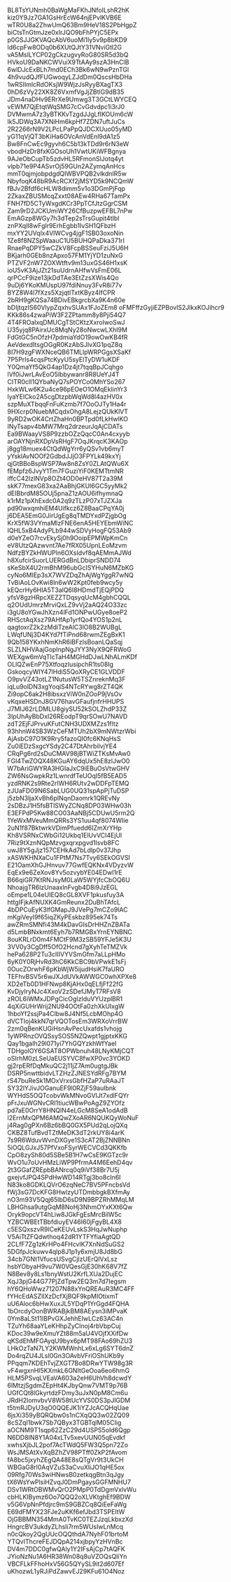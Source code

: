 BL8TsYUNmh0BaWgMaFKhJNfoILshR2hK
kiz0Y9Jz7GA1GsHrEcW64njEPvlKVB6E
wTR0U8a2ZhwUmQ63Bm9HeV18S2PbHgpZ
biCtsTnGtmJze0xIrJQO9bFhPYjC5EPx
p0GSJJGKVAQcAbV6uoMi1Iy5v9p8bKD9
ld6cpFw8ODq0b6XUtQJtY31VNviGtl2G
vA5MsILYCP02gCkzugvyRoG80SR5d3bQ
HVkoU9DaNKCWVuiX9TtAAy9szA3HnClB
6wlDJcExBLh7md0ECh3Bk6wN9wPznTGl
4h9vudQJfFUGwoqyLZJdDm0QscsHbDHa
1wRSIImlcRdOKsjW9WjzJsRyyBXagTX3
0hD6zVy22XK8Z6VxmfVgJjZBtlG9dB35
JDm4naDHv9ERrXe9Umwg3T3GCtLWYCEQ
vEWM7QjEtqtWqSMG7cCvGdvdpc1i3rJ0
DVMwmA7z3yBTKKvTzgdJJgLfIKOUm6cW
lk5JDWq3A7XNiHm6kpHf7ZDN7uftJuCs
2R2266rN9V2LPcLPaPpQJDCXUuo05yMD
yG11qVjQT3bKiHa6OVcAnVdEnl9dA1z5
Bw8FnCwEc9gyvh6C5b13kTDd9r6rN3eW
vbodHzDr8fxKGOsoUh1VwtUKiWFBgnya
9AJeObCupTb5zdvHL5RFmonSlJotq4yt
vlpb71e9P4ASvrOj59GUn2AZymqAnHcs
mmT0qjmjobpdgdQIWBVPQB2vlkdnIR5w
NbyfoqK48bR9AcRCXf2jMSYD5k9NCQmW
fBJv2Bfdf6cHLW8dimm5v1o3DGmPjFqp
2ZkaxZBUSMcqZxxt08AEw4RHa67TamPx
FNH7fD5CTyWxgdKCr3PpTCfJtzGgrCSM
Zam9rD2JCKUmiWY26CfBuzpwEFBL7nPw
EmAGzp8WGy7h3dTep2sTrsGupit4tIbI
znPXqlI8wFgIr9ErhEgbb1IvSH1QFbzH
mxYY2UVqlx4VlWCvg4jgF1SB03oxoNin
1Ze8f8NZSpWaauC1U5BUHQPaDka371rI
RnaePqDPY5wCZkV8FcpBSSeuFziJ5U6H
BKjarh0GEb8nzApxo57FM1YjYD1zuNxG
PTZVF2nW7ZOXWtftv9m13uxGS46H1xsK
ioU5vK3AjJZt21suUdrnAHfwVsFmE06L
qrPCcF9ize13jkDdTAe3EtZzsXWis4Qo
9uDj6YKoKMUspU97fdiNnuy3FvR8i77v
BYZ8W4l7fXzs5XzjqtlTxtKByz4IfCPR
2bRH9gKQSa74BDivEBkgrcbXa9K4n60e
bDIjtqzIS60VlypZqxhvSUAx1FJoZEm8
oFMFffzGyjiEZPBovlS2JlkxKOJihcr9
KKk86s4zwaPiW3F2ZPtamm8y8Pji54Q7
4T4FROalxqDMUCgTStCKtzXxroIwoSwJ
U35yjq8PAirxUc8MqNy28oNwcwLXhI9M
FdGtGC5nOfzH7pdmiaYdO19owOwKB4fR
AeVdexdItsgOGgR0KzAbSJIvXG1pqZ8q
8I7H9zgFWXNceQB6TMLlpWRPGgsXSaKf
7P5PrIs4cqsPtcKyyU5syElTyDW1uKDF
Y0QmaYf5QkG4ap1Dz4jt7tqqBpJCqhgo
lVf0iJwrLAvEoO5Ibbywanr8R8UeYJ4T
CITR0clI1QYbaNyQ7sPOYCo0MhYSo267
HxkWLw6K2u4ce96pEOeO1OMqEklinYr3
lyaYElCko2A5cgDtzpbWqWd8l4azHV0x
szpMuXTbqqFnFuKzmb7f7OoOJTy1Ha4r
9HXcrp0NuebMCqdxOhgA8LejzQUkKlVT
9yRD2wOK4CrtZhaHn0BPTpd0fLkHwlKO
INyTsapv4bMW7Mrq2drzeurJqAjCDATs
Ea9BWaayVS8P9zzbOZzQqcC0An4cxyyb
arOAYNjnRXDpVsRHgF7OqJKrqcK3KAOp
j8gg18muex4CtQdWgYrr6yQSv1vb6myT
yYsklAvNOOf2GdbdJJjO3FPYLk49kxYj
qjGtBBoBspWSP7Aw8n8ZsY0ZLAtQWu6X
fEMpfz6JvyY1Tm7FGuziYiF0KEMTtmNR
iffcC42IzlNVp8OZt4OD0eHV87T2a39M
skK77mexG83xa2AaBhjGKUI6GC5yyMk2
dEIBbrdM85OUj5pnaZ1zAOU6ifhymnaQ
k1rMz1pXhExdc0A2q9zTLzP07xTJZXJa
pd90wxqmhiEM4Uifkcz6Z8BaaCPqYA0j
j6DEA5EmG0JirUgEg8qTMDYxdPZjgbOg
KrX5fW3VYmaMlzFNE6enA5HEYEbmWiNC
IQHL5xB4AdyPLb944wSDVyHogFQ53Ab9
d0eYZeO7rcvEkySj0h9OoipEPMWpKmCn
eV8UtzQAzwvnt7Ae7fRX05UpnLEoMzvm
NdfzBYZkHWUPln6OXsIdvf8qAEMmAJWd
h8XufcirSuorLUERGdBnLDbiprSNDD74
sKeSbX4U2rmBhM96ubGcISYHuN6MZbKG
cyNo6MIEp3sX7WVZDqZhAjWgYggR7wNQ
TvBiAoLOvKwi8ln6wW2Kpt0feb9wcy5y
kEQcrHy6HIA5T3alQ6I8HDmdTjEQjPDQ
yfsV8gzHRpcXEZZTDqsyqUcM4gbhCQQL
q2OUdUmrzMrviQxLZ9vVj2aAQ24O33zc
i3gU8oYGwJhXzn4lFd1ONPwUGye8oeP2
RHSctAqXsz79AHfAp1yrfQo4YOS1p2nL
qagtoxrZ2k2zMdiTzeAlC3lO8B2WUBgL
LWqfUNj3D4KYd7fTiPnd68rwmZEgBxK1
9Qb158YKxhNmKhR6iBFzIsBoanLQaSqj
SLZLNHVAajGopInpNgJYY3NyX9QFRWoG
WEXgw6mVqTIcTaH4MGHdDJwLNhALmKDf
OLlQZwEnP75XtfoqzIusipchR1ts08Ig
GskoqcyWIY47lHdiS5QoXRyCE1GLVDDF
O9pvVZ43otLZ1NutusW5TSZnreknMq3F
iqLu9olDN3xgYoqiS4NTcRYwg8rZT4QK
Zi9opC6ak2H8ibsxzViW0nZOoP9jVsOv
vKqxeHSDnJ8GV76havGFaufjnfrHHUPS
J7MIJ62rLDMLU8giySU52kSOLZhdP33Z
3IpUhAyBbDxI26REodpT9qrSOwU7NAVD
zdT2EjFJPrvuKFutCNH3UDXMZzs1fltz
93hhnW4SB3WzCeFMTUh2bX9mNWtzrWbi
AjAsbC97O1K9Rry5fazoQI0fc6KNqHsS
Zu0iEDzSxgcYSdy2C47DtAhrbilvjYE4
CRqPg6rd2sDuCMAV98jBTWiZTKsMvAw0
FGl4TwZOQX48KGuAY6dqUx5hE8zlJwO0
W7bAriGWYRA3HGIaJxC9iEBuOsVtwGHV
ZW6NsGwpkRz1LwnrdfTeUOqI5fB5EAD5
yzdRNK2s9Rte2rIWH6RUtv2wDDFpTEMQ
zJUaFD09N6SabLUG0UQ31spApPjTuDSP
j5zbN3ljaXvBh6pINqnDaomrk1QREvNy
2sDBzJ1H5fsBTlSWyZCNq8DP03WHw03h
E3EFPdP5Kw88CO03AaNBj5CDUwU5rm2Q
1YeWxMVeuMmQRRs3YS1uu4qf8074WIie
2uN1f87BktwrkVDimPfuedd6IZmXrYHp
Kh8VSRNxCWbGi12Ukbq1ElUvVCI4EjUl
7Riz9tXznNQpMzvgxqrxpgvd1lsvb8FC
uwJ8Y5gJjz157CEHkAd7bLdlp0v37Jhp
xASWKHNXaCu1FPtM7Ns7Tvy6SEkOGVSI
E21OamXhGJHnvuv77GwfEQKNx4VDyzvW
EqEx9e6ZeXov8Yv5ozvybYE04EDwl1rE
B66qiGR7KtRNJsyM0LaW5WYjfcCbOQ6U
NhoajgTR6lzUnaaxlnFvgb4D8i9JzEGL
oEmpe1L04eUIEQ8cGL8XVF1pkusfuy3A
httgIFjkAfNUXK4GmReunx2DuBhTAfcL
4bDPCuEyK3lfGMapJ9JVePg7mCZo9lAC
mKgiVeyI9f65iqZKyPEskbz895ek74Ts
awZRmSMNfi43M4kDavGIsDrHHZnZBATa
d5LmbBNxkmt6Eyh7b7RMGBxYrnEYNBNC
8ouKRLrD0m4FMCtF9M3zSB59YFJe5K3U
3VV0y3CgDff5OfO2Hcnd7gXyhTeTMZVk
hePa628P2Tu3cIIIVYVSmGfm7aLLpHMo
6yK0Y0RjHvRd3hC6KkCBC9bVPwkE1sFj
0OucZOrwhF6pKbWjW5ijudHsiK7faURO
TEFhvBSV5r6wJXJdUVkAWWGC0whXPXe8
XD2eTb0D1HFNwp8KjAHx0qELfjFf22fG
KvDjyIryNJc4XxoV2zSDefJMyT7RFsV8
zROL6iWMxJDPgCicOgIzIduVYUzplBR1
4qXiGUHrWrij2NU94OOtFa0zhXkUIxgW
1hboYf2ssjPa4Clbw8J4Nf5LcbMOhp4O
dVCTIoj4kkN7qrVQOTosEm3WRXoVrrBW
2zm0qBenKUGiHsnAvPecUxafds1vhojg
1yWPRnzOVQSsySOS5NZQwpt1gjptxKKG
Qay1bgaIh29l071yi7YhGQYzkhWfYaeI
TDHgolOY6GSAT8OPWbnuh48LNyKMjCQT
oSIrhM0zLSeUaEUSYVC8fwXP0vc3YOKD
gj2rpERfDqMkuQC2j11jZ7Am0ugtgJBk
DSRP5nwttbidvLTZHzZJNESYdRFg7BYM
rS47buReSk1MOxVrxsGbfHZaP7uRAaJT
SY32lYJivJOGanuEF9l0RZjF59auIbnk
WYHdS5OQTcobvWkMNvoGVIJt7xdlFQYr
pFrJxuWGNvCRI1tiucWBwPoAgZ9ZYOfz
pd7aE0OrrY8HNQlN4eLGcM8SeA1odAdB
l2ErnMxQPM6AMQwZXoAR6NQUKQyWoNuF
j4Rag0gPXn6Bz6bBQ0GX5PUd2qLojQXq
CKBZ8TufBvdTZtMeDK3dT2rkUY8i4arK
7s9R6WduvWvnDXGye1S3cAT2BjZNNBNn
5iOQLGJxJ57PfVxoFSyrWECVCd3QKKfb
CpO8zySh80d5SBe5B1H7wCsE9KGTzc9r
WvO1u7oUvHMzLiWP9PfrmA4M6EehD4qv
2t3GGafZREpbBANrcq0q9iVf38Br7U5j
gxejvfJPQ4SPdHwWD14RTgj3bo8cIn6I
N83ko8GDKLQVrO6zqNeC7BV5PFncbsVd
fWj3sG7DcKFG8HwlzyUTDmbbgkBXfmAy
nO3m93V5Qqj65lbD6sD9N9BPZRhMMqLM
LBHGhsa9utgGqM8NoHj3NhmOYxKXt6Qw
Oryk9opcVT4hLiw8JGkFgEsMrcBilW5c
YZBCWBEtTBbfdiuyEV46I60jFgyBL4X8
c5ESQxszvR9lCeKEUvLskS3HqJwNuphp
V5AiTtZFQdwthoq42dR1YTFYfiaAgtQD
2CLfF7Zg1zKrHPo4FHcvlK7XnNdSuGS2
5DGfpJckuwv4qlp8J1p1y6xmjU8Jd8bG
34cb7GNt1VfucsUSvgCjIzUErQlVxLsz
hsbYObyaH9vu7W0VQesGjE30hK68V7fZ
N8Bev8y8Ls1bnyWstU2KrfLXUa2DujEC
XqJ3pjG44G77PjZdTpw2EQ3m7d7Iegsm
hY6QHoWwz71207N88xYnQREAuR3MC4FF
fYHcEdASZllXzDcfXjBQF9kpMIOtixmT
uU6Aloc6bHwXuxJL5YDqP1YrGgd4FQHA
1bOrcdyOonBWRABjkBM8AEysn3iMPvaK
0Ym8aLSt11IBPvGXJehhEIwLCz63AC4n
TZuYh68aaYLeKHhpZyClnoj4rbVbpCuj
KDoc39w9eXmuYZt88m5aU4VOjfXXifDw
qKSdEhMFGAyqU9byx6pMT98FAo69hZU3
LHkOzTaN7LY2KWMWnhLx6xLg6SYT6dnZ
Do4rqZU4JLsI0Gn3OAvbVFriOShUKb9y
PPqqm7KDEhTvjZXGT7Bo8DRwYTW98g3R
vF4wgxnHI5KXmkL6GNItGeOoa6eo6hmG
HLM5PSvqLVEaVA603a2eH6UhVh8dcwdY
6lMtzjSgdmZEpHt4KJbyQnw7VMT9p76B
UGfCQt8lGkyrtdzFDmy3uJxN0pM8Cm6u
JRdH2lomvbvV8W58tUcYVS0DS3pJlGDM
t5tmRJDyU3qO0QQEJK1iYZJcACQHqUae
6jsXi359yBQRQbw0s1nCXqQQ3w02ZQ09
8cSZqI1bwk7Sb7QByx3TGBTqlM05CIig
aOCNM9T1sqp62ZzC29d4USPS5oId6Qgp
N6DD8IN8Y1A04xLTv5xevUUN05qEvdkf
xwhsXjbJL2pof7AcTWdQ5FW3Q5pn72Zo
WsJMSAtXvXqBZhZV98PTff0ZkP2fAvom
fA8bc5jxyhZEgQA48E8sQTgVr9t3UkCH
WBGaG8rl0AqVZuS3aCvuXIiJO1qHE5ox
09Rfg70Ws3wiHNwsB0zetkqgBtn3qJgy
tX6WsYwPlsiHZvqJ0DmPgaysGGFMNHU7
DSv1WRtOBWMvQrO2PMpP0TdDgmVxlvWu
cbHLKIBymz6Oo7QQQ2oXLVKtghEf9BDW
v5G6VpNnPfdjrc9mS9GBZCq8QiEeFaWg
E69dFMYX23FJe2uKKf6efJbd3TSPEItW
OjGBBMN354MmA0TvKC0TEZJzqLkbxzXd
HngrcBV3ukdyZLhsli7rm5WUsIwLnMcq
n0cQkoy2QgUUcOQQthdA7NyhF01brtoM
YTQvIThcreFEJDQpA214xjbpyYzHVnBc
DV4m7DDC0gfwQAly1Y2IFsAjCp7tAQFK
JYioNzNu1A6HR38Wn08q8uVZOQsQIiYn
VBCFLkFFhoHxV56G5QYySL9it2d607Ef
uKhozwL1yRJiPdZawvEJ29KFu61O4Noz
